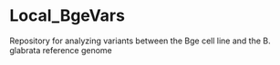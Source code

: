 # Local_BgeVars
Repository for analyzing variants between the Bge cell line and the B. glabrata reference genome
